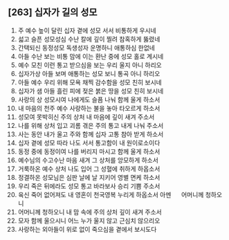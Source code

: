 ## [263] 십자가 길의 성모

1) 주 예수 높이 달린 십자 곁에 성모 서서 비통하게 우시네  
2) 섧고 슬픈 성모성심 수난 칼에 깊이 찔려 참혹하게 뚫렸네  
3) 간택되신 동정성모 독생성자 운명하니 애통하심 한없네  
4) 아들 수난 보는 비통 맘에 이는 환난 중에 성모 홀로 계시네  
5) 예수 모친 이런 통고 받으심을 보는 우리 울지 아니 하리오  
6) 십자가상 아들 보며 애통하는 성모 보니 통곡 아니 하리오  
7) 아들 예수 우리 위해 모욕 채찍 감수함을 성모 친히 보시네  
8) 십자가 샘 아들 흘린 피에 젖은 붉은 땅을 성모 친히 보시네  
9) 사랑의 상 성모시여 나에게도 슬픔 나눠 함께 울게 하소서  
10) 내 마음의 천주 예수 사랑하는 불을 놓아 타오르게 하소서  
11) 성모여 못박히신 주의 상처 내 마음에 깊이 새겨 주소서  
12) 나를 위해 상처 입고 괴롬 겪은 주의 통고 내게 나눠 주소서  
13) 사는 동안 내가 울고 주와 함께 십자 고통 참아 받게 하소서  
14) 십자 곁에 성모 따라 나도 서서 통고함이 내 원이로소이다  
15) 동정 중에 동정이여 나를 버리지 마시고 함께 울게 하소서  
16) 예수님의 수고수난 마음 새겨 그 상처를 앙모하게 하소서  
17) 거룩하온 예수 상처 나도 입어 그 성혈에 취하게 하옵소서  
18) 정결하온 성모님은 심판 날에 날 지키어 영별 면케 하소서  
19) 우리 죽은 뒤에라도 성모 통고 바라보사 승리 기쁨 주소서  
20) 육신 죽어 없어져도 내 영혼이 천국영복 누리게 하옵소서  아멘  
  
어머니께 청하오니  
  
1) 어머니께 청하오니 내 맘 속에 주의 상처 깊이 새겨 주소서  
2) 모자 함께 울으시니 어느 누가 울지 않고 근심치 않으리오  
3) 사랑하는 외아들이 위로 없이 죽으심을 곁에서 보시도다
